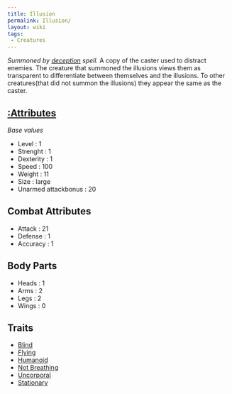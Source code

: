 ```yaml
---
title: Illusion
permalink: Illusion/
layout: wiki
tags:
 - Creatures
---
```


*Summoned by [deception](:Spells#Deception "wikilink") spell.* A copy of
the caster used to distract enemies. The creature that summoned the
illusions views them as transparent to differentiate between themselves
and the illusions. To other creatures(that did not summon the illusions)
they appear the same as the caster.

[:Attributes](:Attributes "wikilink")
-------------------------------------

*Base values*

-   Level : 1
-   Strenght : 1
-   Dexterity : 1
-   Speed : 100
-   Weight : 11
-   Size : large
-   Unarmed attackbonus : 20

Combat Attributes
-----------------

-   Attack : 21
-   Defense : 1
-   Accuracy : 1

Body Parts
----------

-   Heads : 1
-   Arms : 2
-   Legs : 2
-   Wings : 0

Traits
------

-   [Blind](:Traits#Blind "wikilink")
-   [Flying](:Traits#Flying "wikilink")
-   [Humanoid](:Traits#Humanoid "wikilink")
-   [Not Breathing](:Traits#Not_Breathing "wikilink")
-   [Uncorporal](:Traits#Uncorporal "wikilink")
-   [Stationary](:Traits#Stationary "wikilink")

